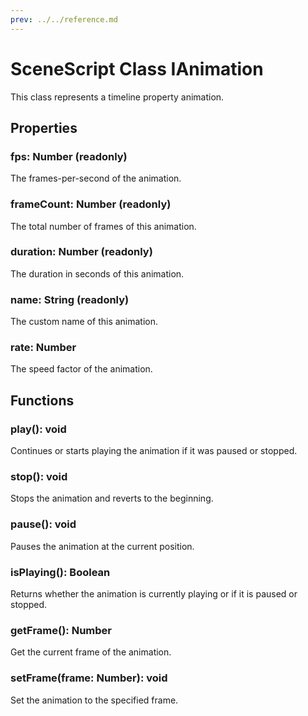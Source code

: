 ```yaml
---
prev: ../../reference.md
---
```


# SceneScript Class IAnimation

This class represents a timeline property animation.

## Properties

### fps: Number (readonly)

The frames-per-second of the animation.

### frameCount: Number (readonly)

The total number of frames of this animation.

### duration: Number (readonly)

The duration in seconds of this animation.

### name: String (readonly)

The custom name of this animation.

### rate: Number

The speed factor of the animation.

## Functions

### play(): void

Continues or starts playing the animation if it was paused or stopped.

### stop(): void

Stops the animation and reverts to the beginning.

### pause(): void

Pauses the animation at the current position.

### isPlaying(): Boolean

Returns whether the animation is currently playing or if it is paused or stopped.

### getFrame(): Number

Get the current frame of the animation.

### setFrame(frame: Number): void

Set the animation to the specified frame.